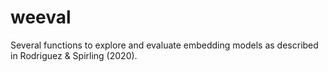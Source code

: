 # weeval
Several functions to explore and evaluate embedding models as described in Rodriguez &amp; Spirling (2020).
